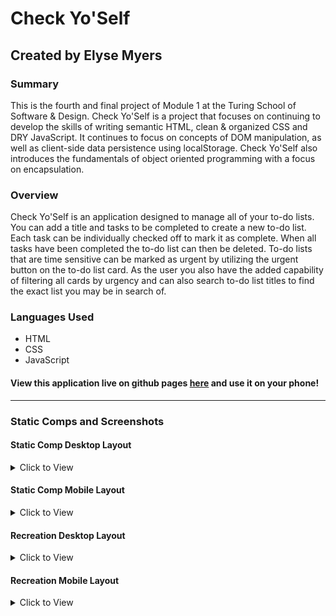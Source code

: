 # Check Yo'Self
## Created by Elyse Myers
### Summary
This is the fourth and final project of Module 1 at the Turing School of Software & Design. Check Yo'Self is a project that focuses on continuing to develop the skills of writing semantic HTML, clean & organized CSS and DRY JavaScript. It continues to focus on concepts of DOM manipulation, as well as client-side data persistence using localStorage. Check Yo'Self also introduces the fundamentals of object oriented programming with a focus on encapsulation.
### Overview
Check Yo'Self is an application designed to manage all of your to-do lists. You can add a title and tasks to be completed to create a new to-do list. Each task can be individually checked off to mark it as complete. When all tasks have been completed the to-do list can then be deleted. To-do lists that are time sensitive can be marked as urgent by utilizing the urgent button on the to-do list card. As the user you also have the added capability of filtering all cards by urgency and can also search to-do list titles to find the exact list you may be in search of.

### Languages Used
- HTML
- CSS
- JavaScript

#### View this application live on github pages [here](https://ec-myers.github.io/check-yo-self/) and use it on your phone!
---
### Static Comps and Screenshots

#### Static Comp Desktop Layout
<details>
  <summary> Click to View </summary>
  
![](https://frontend.turing.io/assets/images/projects/check-yo-self/check-yo-self-01.jpg)

Adding a task(s):
![](https://frontend.turing.io/assets/images/projects/check-yo-self/check-yo-self-02.jpg)

Filtering by urgency:
![](https://frontend.turing.io/assets/images/projects/check-yo-self/check-yo-self-03.jpg)

</details>  

#### Static Comp Mobile Layout
<details>
  <summary> Click to View </summary>
  
![](https://frontend.turing.io/assets/images/projects/check-yo-self/check-yo-self-04.jpg)
</details>

#### Recreation Desktop Layout
<details>
  <summary> Click to View </summary>
  
![](https://user-images.githubusercontent.com/47042400/62183415-500a9000-b317-11e9-900a-8586f37713e6.png)

Adding a task(s):
![](https://user-images.githubusercontent.com/47042400/62183482-9cee6680-b317-11e9-99ce-ab68655fd5a3.png)

Filtering by urgency:
![](https://user-images.githubusercontent.com/47042400/62183547-dd4de480-b317-11e9-8075-ce8a74dd55bc.png)

 </details>
 
 
 #### Recreation Mobile Layout
<details>
  <summary> Click to View </summary>

![](https://user-images.githubusercontent.com/47042400/62181541-d5d70d00-b310-11e9-88cc-19e06584112a.png)
  
 </details>
